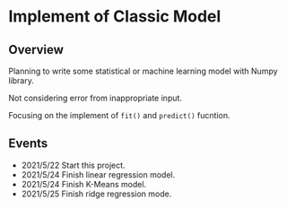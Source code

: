 # Implement of Classic Model

## Overview

Planning to write some statistical or machine learning model with Numpy library.

Not considering error from inappropriate input.

Focusing on the implement of `fit()` and `predict()` fucntion.

## Events

* 2021/5/22 Start this project.
* 2021/5/24 Finish linear regression model.
* 2021/5/24 Finish K-Means model.
* 2021/5/25 Finish ridge regression mode.

